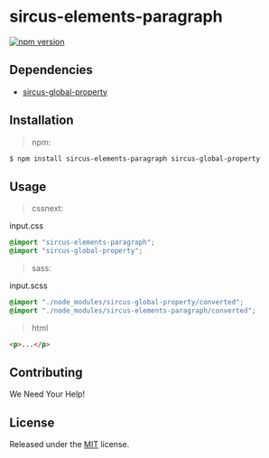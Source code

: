 # sircus-elements-paragraph

[![npm version](https://img.shields.io/npm/v/sircus-elements-paragraph.svg?style=flat)](https://www.npmjs.com/package/sircus-elements-paragraph)

## Dependencies
- [sircus-global-property](https://github.com/sircus/global-property)

## Installation

> npm:

```bash
$ npm install sircus-elements-paragraph sircus-global-property
```

## Usage

> cssnext:

input.css
```css
@import "sircus-elements-paragraph";
@import "sircus-global-property";
```

> sass:

input.scss
```scss
@import "./node_modules/sircus-global-property/converted";
@import "./node_modules/sircus-elements-paragraph/converted";
```

> html

```html
<p>...</p>
```


## Contributing

We Need Your Help!


## License
Released under the [MIT](https://github.com/sircus/license/blob/master/LICENSE) license.
